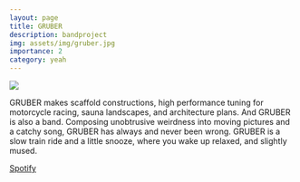 ```yaml
---
layout: page
title: GRUBER
description: bandproject
img: assets/img/gruber.jpg
importance: 2
category: yeah
---
```


<img src=”assets/img/flo.jpg”/>

GRUBER makes scaffold constructions, high performance tuning for motorcycle racing, sauna landscapes, and architecture plans. And GRUBER is also a band. Composing unobtrusive weirdness into moving pictures and a catchy song, GRUBER has always and never been wrong. GRUBER is a slow train ride and a little snooze, where you wake up relaxed, and slightly mused.

<a href="https://open.spotify.com/artist/7842z3DdKcjINrwRGNeyLI?si=o_qN0l0QTmKRE8yXjKVpmQ">Spotify</a>


